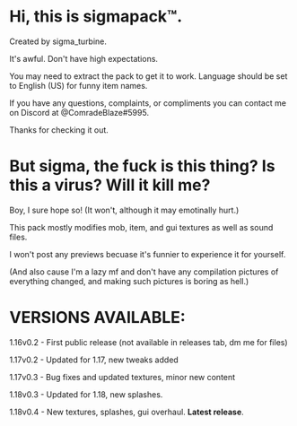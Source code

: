 **Hi, this is sigmapack™️.**
============================================

Created by sigma_turbine.

It's awful. Don't have high expectations.

You may need to extract the pack to get it to work. Language should be set to English (US) for funny item names.

If you have any questions, complaints, or compliments you can contact me on Discord at @ComradeBlaze#5995.

Thanks for checking it out.


**But sigma, the fuck is this thing? Is this a virus? Will it kill me?**
============================================

Boy, I sure hope so! (It won't, although it may emotinally hurt.)

This pack mostly modifies mob, item, and gui textures as well as sound files.

I won't post any previews becuase it's funnier to experience it for yourself.

(And also cause I'm a lazy mf and don't have any compilation pictures of everything changed, and making such pictures is boring as hell.)


**VERSIONS AVAILABLE:**
============================================

1.16v0.2 - First public release (not available in releases tab, dm me for files)

1.17v0.2 - Updated for 1.17, new tweaks added

1.17v0.3 - Bug fixes and updated textures, minor new content

1.18v0.3 - Updated for 1.18, new splashes. 

1.18v0.4 - New textures, splashes, gui overhaul. **Latest release**.
